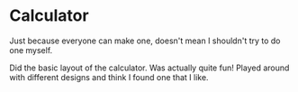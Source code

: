 # Calculator

Just because everyone can make one, doesn't mean I shouldn't try to do one myself.

Did the basic layout of the calculator. Was actually quite fun! Played around with different designs and think I found one that I like.
